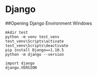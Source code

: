 # Django

##Opening Django Environment Windows 
```
mkdir test
python -m venv test_venv
test_venv\Scripts\activate
test_venv\Scripts\deactivate
pip install Django==1.10.5
python -m django --version
```
```
import django
django.VERSION
```

